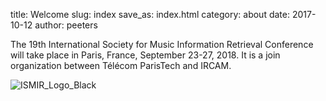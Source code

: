title: Welcome
slug: index
save_as: index.html
category: about
date: 2017-10-12
author: peeters


The 19th International Society for Music Information Retrieval Conference will take place in Paris, France, September 23-27, 2018.
It is a join organization between Télécom ParisTech and IRCAM.

![ISMIR_Logo_Black]({filename}/images/isimir2018logo_black_long.png)
